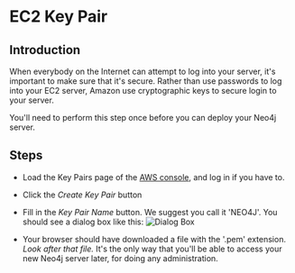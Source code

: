 EC2 Key Pair
============

Introduction
------------
When everybody on the Internet can attempt to log into your server, it's important to make sure that it's secure.  Rather
than use passwords to log into your EC2 server, Amazon use cryptographic keys to secure login to your server.

You'll need to perform this step once before you can deploy your Neo4j server.

Steps
-----

* Load the Key Pairs page of the [AWS console](https://console.aws.amazon.com/ec2/home?region=us-east-1#s=KeyPairs),
and log in if you have to.
* Click the _Create Key Pair_ button

* Fill in the _Key Pair Name_ button.  We suggest you call it 'NEO4J'. You should see a dialog box like this:
![Dialog Box](https://raw.github.com/neo4j-contrib/neo4j-puppet/master/images/dialog.jpg)

* Your browser should have downloaded a file with the '.pem' extension.  *Look after that file.*  It's the only way that
you'll be able to access your new Neo4j server later, for doing any administration.
